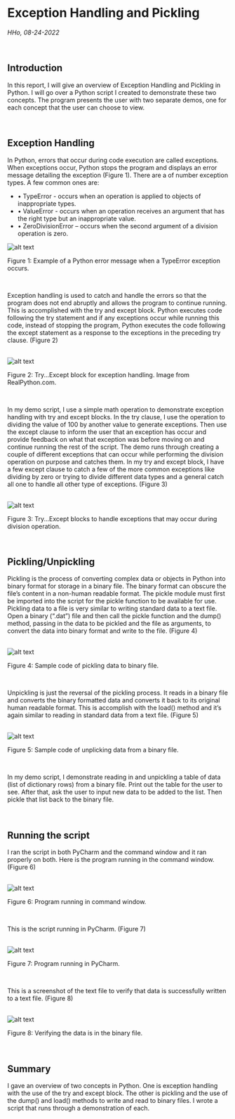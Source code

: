 # Exception Handling and Pickling
*HHo, 08-24-2022*

<br>

## Introduction  

In this report, I will give an overview of Exception Handling and Pickling in Python.  I will go over a Python script I created to demonstrate these two concepts.  The program presents the user with two separate demos, one for each concept that the user can choose to view.  

<br>

## Exception Handling  

In Python, errors that occur during code execution are called exceptions.  When exceptions occur, Python stops the program and displays an error message detailing the exception (Figure 1).  There are a of number exception types.  A few common ones are: 

+ •	TypeError - occurs when an operation is applied to objects of inappropriate types.
+ •	ValueError - occurs when an operation receives an argument that has the right type but an inappropriate value.
+ •	ZeroDivisionError – occurs when the second argument of a division operation is zero.  
  
<img src="A07Fig1.png" alt="alt text" title="Figure 1" />

Figure 1: Example of a Python error message when a TypeError exception occurs.  

<br>

Exception handling is used to catch and handle the errors so that the program does not end abruptly and allows the program to continue running.  This is accomplished with the try and except block.  Python executes code following the try statement and if any exceptions occur while running this code, instead of stopping the program, Python executes the code following the except statement as a response to the exceptions in the preceding try clause. (Figure 2)  

<br>

<img src="A07Fig2.png" alt="alt text" title="Figure 2" />

Figure 2: Try...Except block for exception handling.  Image from RealPython.com.  

<br>  
  
In my demo script, I use a simple math operation to demonstrate exception handling with try and except blocks.  In the try clause, I use the operation to dividing the value of 100 by another value to generate exceptions. Then use the except clause to inform the user that an exception has occur and provide feedback on what that exception was before moving on and continue running the rest of the script.  The demo runs through creating a couple of different exceptions that can occur while performing the division operation on purpose and catches them. In my try and except block, I have a few except clause to catch a few of the more common exceptions like dividing by zero or trying to divide different data types and a general catch all one to handle all other type of exceptions.  (Figure 3)  

<br>

<img src="A07Fig3.png" alt="alt text" title="Figure 3" />

Figure 3: Try...Except blocks to handle exceptions that may occur during division operation.  

<br>  

## Pickling/Unpickling  

Pickling is the process of converting complex data or objects in Python into binary format for storage in a binary file.  The binary format can obscure the file’s content in a non-human readable format.  The pickle module must first be imported into the script for the pickle function to be available for use.  Pickling data to a file is very similar to writing standard data to a text file.  Open a binary (“.dat”) file and then call the pickle function and the dump() method, passing in the data to be pickled and the file as arguments, to convert the data into binary format and write to the file. (Figure 4)  

<br>

<img src="A07Fig4.png" alt="alt text" title="Figure 4" />

Figure 4: Sample code of pickling data to binary file.  

<br>
  
Unpickling is just the reversal of the pickling process.  It reads in a binary file and converts the binary formatted data and converts it back to its original human readable format.  This is accomplish with the load() method and it’s again similar to reading in standard data from a text file. (Figure 5)  

<br>

<img src="A07Fig4.png" alt="alt text" title="Figure 5" />

Figure 5: Sample code of unplicking data from a binary file.  

<br>
  
In my demo script, I demonstrate reading in and unpickling a table of data (list of dictionary rows) from a binary file.  Print out the table for the user to see.  After that, ask the user to input new data to be added to the list.  Then pickle that list back to the binary file.  

<br>

## Running the script  

I ran the script in both PyCharm and the command window and it ran properly on both.  Here is the program running in the command window. (Figure 6)  

<br>

<img src="A07Fig6.png" alt="alt text" title="Figure 6" />

Figure 6: Program running in command window.  

<br>

This is the script running in PyCharm. (Figure 7)  

<br>

<img src="A07Fig7.png" alt="alt text" title="Figure 7" />

Figure 7: Program running in PyCharm.  

<br>

This is a screenshot of the text file to verify that data is successfully written to a text file. (Figure 8)  

<br>

<img src="A07Fig8.png" alt="alt text" title="Figure 8" />

Figure 8: Verifying the data is in the binary file.  

<br>

## Summary  

I gave an overview of two concepts in Python.  One is exception handling with the use of the try and except block.  The other is pickling and the use of the dump() and load() methods to write and read to binary files.  I wrote a script that runs through a demonstration of each.  










